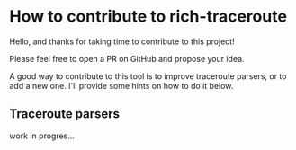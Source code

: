 # How to contribute to rich-traceroute

Hello, and thanks for taking time to contribute to this project!

Please feel free to open a PR on GitHub and propose your idea.

A good way to contribute to this tool is to improve traceroute parsers, or to add a new one. I'll provide some hints on how to do it below.

## Traceroute parsers

work in progres...
